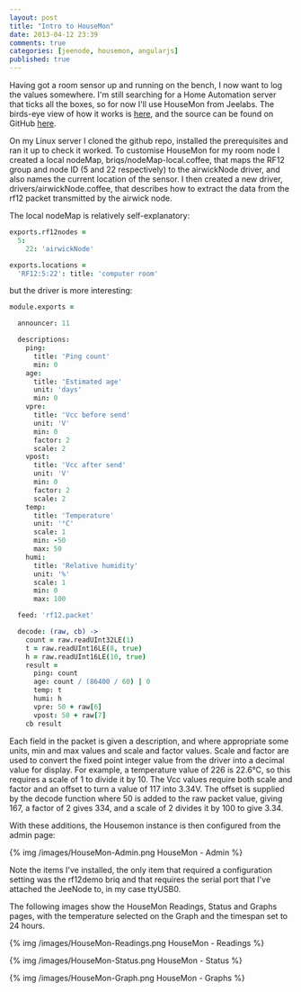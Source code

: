 ```yaml
---
layout: post
title: "Intro to HouseMon"
date: 2013-04-12 23:39
comments: true
categories: [jeenode, housemon, angularjs]
published: true
---
```


Having got a room sensor up and running on the bench, I now want to log the values somewhere.  I'm still searching for a Home Automation server that ticks all the boxes, so for now I'll use HouseMon from Jeelabs.  The birds-eye view of how it works is [here][1], and the source can be found on GitHub [here][2].

  [1]: http://jeelabs.org/tag/housemon/
  [2]: https://github.com/jcw/housemon

<!--more-->

On my Linux server I cloned the github repo, installed the prerequisites and ran it up to check it worked.  To customise HouseMon for my room node I created a local nodeMap, briqs/nodeMap-local.coffee, that maps the RF12 group and node ID (5 and 22 respectively) to the airwickNode driver, and also names the current location of the sensor.  I then created a new driver, drivers/airwickNode.coffee, that describes how to extract the data from the rf12 packet transmitted by the airwick node.

The local nodeMap is relatively self-explanatory:

``` coffeescript nodeMap-local.coffee
exports.rf12nodes =
  5:
    22: 'airwickNode'

exports.locations =
  'RF12:5:22': title: 'computer room'
```

but the driver is more interesting:

``` coffeescript airwickNode.coffee
module.exports =

  announcer: 11

  descriptions:
    ping:
      title: 'Ping count'
      min: 0
    age:
      title: 'Estimated age'
      unit: 'days'
      min: 0
    vpre:
      title: 'Vcc before send'
      unit: 'V'
      min: 0
      factor: 2
      scale: 2
    vpost:
      title: 'Vcc after send'
      unit: 'V'
      min: 0
      factor: 2
      scale: 2
    temp:
      title: 'Temperature'
      unit: '°C'
      scale: 1
      min: -50
      max: 50
    humi:
      title: 'Relative humidity'
      unit: '%'
      scale: 1
      min: 0
      max: 100

  feed: 'rf12.packet'

  decode: (raw, cb) ->
    count = raw.readUInt32LE(1)
    t = raw.readUInt16LE(8, true)
    h = raw.readUInt16LE(10, true)
    result =
      ping: count
      age: count / (86400 / 60) | 0
      temp: t
      humi: h
      vpre: 50 + raw[6]
      vpost: 50 + raw[7]
    cb result
```

Each field in the packet is given a description, and where appropriate some units, min and max values and scale and factor values.  Scale and factor are used to convert the fixed point integer value from the driver into a decimal value for display.  For example, a temperature value of 226 is 22.6°C, so this requires a scale of 1 to divide it by 10.  The Vcc values require both scale and factor and an offset to turn a value of 117 into 3.34V.  The offset is supplied by the decode function where 50 is added to the raw packet value, giving 167, a factor of 2 gives 334, and a scale of 2 divides it by 100 to give 3.34.

With these additions, the Housemon instance is then configured from the admin page:

{% img /images/HouseMon-Admin.png HouseMon - Admin %}

Note the items I've installed, the only item that required a configuration setting was the rf12demo briq and that requires the serial port that I've attached the JeeNode to, in my case ttyUSB0.

The following images show the HouseMon Readings, Status and Graphs pages, with the temperature selected on the Graph and the timespan set to 24 hours.

{% img /images/HouseMon-Readings.png HouseMon - Readings %}

{% img /images/HouseMon-Status.png HouseMon - Status %}

{% img /images/HouseMon-Graph.png HouseMon - Graphs %}


